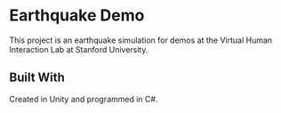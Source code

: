 # Earthquake Demo

This project is an earthquake simulation for demos at the Virtual Human Interaction Lab at Stanford University.

## Built With
Created in Unity and programmed in C#.
